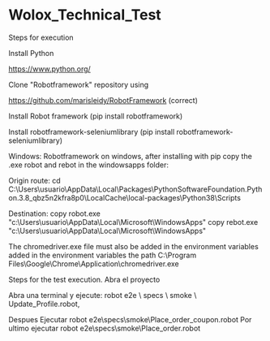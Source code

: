 # Wolox_Technical_Test
Steps for execution

Install Python 

https://www.python.org/

Clone "Robotframework" repository using 

https://github.com/marisleidy/RobotFramework (correct)

Install Robot framework (pip install robotframework)

Install robotframework-seleniumlibrary (pip install robotframework-seleniumlibrary)


Windows: Robotframework on windows, after installing with pip copy the .exe robot and rebot in the windowsapps folder:

Origin route:
cd C:\Users\usuario\AppData\Local\Packages\PythonSoftwareFoundation.Python.3.8_qbz5n2kfra8p0\LocalCache\local-packages\Python38\Scripts

Destination:
copy robot.exe "c:\Users\usuario\AppData\Local\Microsoft\WindowsApps"
copy rebot.exe "c:\Users\usuario\AppData\Local\Microsoft\WindowsApps"


The chromedriver.exe file must also be added in the environment variables added in the environment variables the path C:\Program Files\Google\Chrome\Application\chromedriver.exe

Steps for the test execution.
Abra el proyecto 
 

Abra una terminal y ejecute: robot e2e \ specs \ smoke \ Update_Profile.robot,  
 
Despues Ejecutar          robot e2e\specs\smoke\Place_order_coupon.robot
Por ultimo ejecutar        robot e2e\specs\smoke\Place_order.robot


